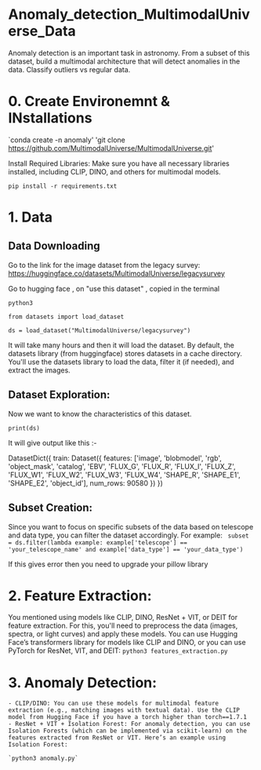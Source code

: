 # Anomaly_detection_MultimodalUniverse_Data
Anomaly detection is an important task in astronomy. From a subset of this dataset, build a multimodal architecture that will detect anomalies in the data. Classify outliers vs regular data.

# 0. Create Environemnt & INstallations
`conda create -n anomaly'
'git clone https://github.com/MultimodalUniverse/MultimodalUniverse.git'
 
 Install Required Libraries: Make sure you have all necessary libraries installed, including CLIP, DINO, and others for multimodal models.

`pip install -r requirements.txt`




# 1. Data
## Data Downloading 
Go to the link for the image dataset from the legacy survey: https://huggingface.co/datasets/MultimodalUniverse/legacysurvey

Go to hugging face , on "use this dataset" , copied 
in the terminal

`python3`

`from datasets import load_dataset`

`ds = load_dataset("MultimodalUniverse/legacysurvey")`

It will take many hours and then it will load the dataset. By default, the datasets library (from huggingface) stores datasets in a cache directory. You'll use the datasets library to load the data, filter it (if needed), and extract the images.

## Dataset Exploration:

Now we want to know the characteristics of this dataset.

`print(ds)`


It will give output like this :-

DatasetDict({
    train: Dataset({
        features: ['image', 'blobmodel', 'rgb', 'object_mask', 'catalog', 'EBV', 'FLUX_G', 'FLUX_R', 'FLUX_I', 'FLUX_Z', 'FLUX_W1', 'FLUX_W2', 'FLUX_W3', 'FLUX_W4', 'SHAPE_R', 'SHAPE_E1', 'SHAPE_E2', 'object_id'],
        num_rows: 90580
    })
})

##  Subset Creation:

Since you want to focus on specific subsets of the data based on telescope and data type, you can filter the dataset accordingly. For example:
` subset = ds.filter(lambda example: example['telescope'] == 'your_telescope_name' and example['data_type'] == 'your_data_type')`

If this gives error then you need to upgrade your pillow library 

# 2. Feature Extraction:

You mentioned using models like CLIP, DINO, ResNet + VIT, or DEIT for feature extraction. For this, you'll need to preprocess the data (images, spectra, or light curves) and apply these models. You can use Hugging Face’s transformers library for models like CLIP and DINO, or you can use PyTorch for ResNet, VIT, and DEIT:
`python3 features_extraction.py`

# 3. Anomaly Detection:

    - CLIP/DINO: You can use these models for multimodal feature extraction (e.g., matching images with textual data). Use the CLIP model from Hugging Face if you have a torch higher than torch==1.7.1
    - ResNet + VIT + Isolation Forest: For anomaly detection, you can use Isolation Forests (which can be implemented via scikit-learn) on the features extracted from ResNet or VIT. Here’s an example using Isolation Forest:

    `python3 anomaly.py`
    


